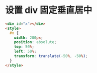 # 设置 div 固定垂直居中

```html
<div id="x"></div>
<style>
  #x {
    width: 200px;
    position: absolute;
    top: 50%;
    left: 50%;
    transform: translate(-50%, -50%);
  }
</style>
```
